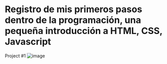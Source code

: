 # Registro de mis primeros pasos dentro de la programación, una pequeña introducción a HTML, CSS, Javascript

Project #1 
![image](https://user-images.githubusercontent.com/107889844/178828784-174cef1c-ed23-4952-91c5-8287fd62f8d5.png)
